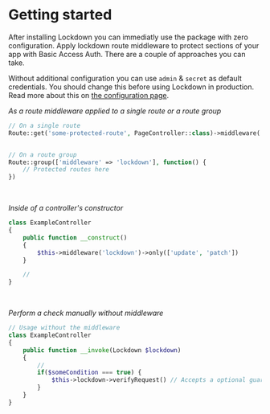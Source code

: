 # Getting started

After installing Lockdown you can immediatly use the package with zero configuration. Apply lockdown route middleware to protect sections of your app with Basic Access Auth. There are a couple of approaches you can take.

Without additional configuration you can use `admin` & `secret` as default credentials. You should change this before using Lockdown in production. Read more about this on [the configuration page](/configuration "Lockdown configuration documentation").

*As a route middleware applied to a single route or a route group*
``` php
// On a single route
Route::get('some-protected-route', PageController::class)->middleware('lockdown');


// On a route group
Route::group(['middleware' => 'lockdown'], function() {
    // Protected routes here
})
```

<br />

*Inside of a controller's constructor*
``` php
class ExampleController
{
    public function __construct()
    {
        $this->middleware('lockdown')->only(['update', 'patch'])
    }

    //
}
```

<br />

*Perform a check manually without middleware*
``` php
// Usage without the middleware
class ExampleController
{
    public function __invoke(Lockdown $lockdown)
    {
        // 
        if($someCondition === true) {
            $this->lockdown->verifyRequest() // Accepts a optional guard name 
        }
    }
}
```